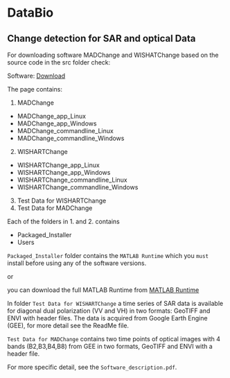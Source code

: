 # DataBio
## Change detection for SAR and optical Data
For downloading software MADChange and WISHATChange based on the source code in the src folder check:

Software: [Download](https://behnaz.pirzamanbin.name/PostDoc/)

The page contains:

1. MADChange
  * MADChange_app_Linux
  * MADChange_app_Windows
  * MADChange_commandline_Linux
  * MADChange_commandline_Windows
2. WISHARTChange
  * WISHARTChange_app_Linux
  * WISHARTChange_app_Windows
  * WISHARTChange_commandline_Linux
  * WISHARTChange_commandline_Windows
3. Test Data for WISHARTChange
4. Test Data for MADChange

Each of the folders in 1. and 2. contains
* Packaged_Installer
* Users

`Packaged_Installer` folder contains the `MATLAB Runtime` which you `must` install before using any of the software versions.

or

you can download the full MATLAB Runtime from
[MATLAB Runtime](https://se.mathworks.com/products/compiler/matlab-runtime.html)

In folder `Test Data for WISHARTChange` a time series of SAR data is available for diagonal dual polarization (VV and VH) in two formats: GeoTIFF and ENVI with header files. The data is acquired from Google Earth Engine (GEE), for more detail see the ReadMe file.

`Test Data for MADChange` contains two time points of optical images with 4 bands (B2,B3,B4,B8) from GEE in two formats, GeoTIFF and ENVI with a header file.

For more specific detail, see the `Software_description.pdf`.
